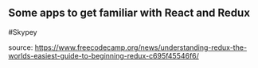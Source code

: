 ## Some apps to get familiar with React and Redux

#Skypey

source: https://www.freecodecamp.org/news/understanding-redux-the-worlds-easiest-guide-to-beginning-redux-c695f45546f6/